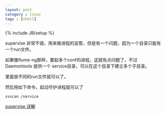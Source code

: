 ```yaml
---
layout: post
category : linux
tags : [shell]
---
```

{% include JB/setup %}

supervise 非常不错，用来做进程的监管，但是有一个问题，因为一个目录只能有一个run文件。

如果像flume-ng那样，要起多个conf的进程，这就有点问题了，不过 Daemontools 提供一个 service目录，可以在这个目录下建立多个子目录。

里面放不同的run文件就可以了。


然后用如下命令，起动守护进程就可以了

    svscan /service  

[supervise 详解](http://blog.163.com/linzhigui1988@126/blog/static/101886581201254033885/ 'Supervice 详解')
